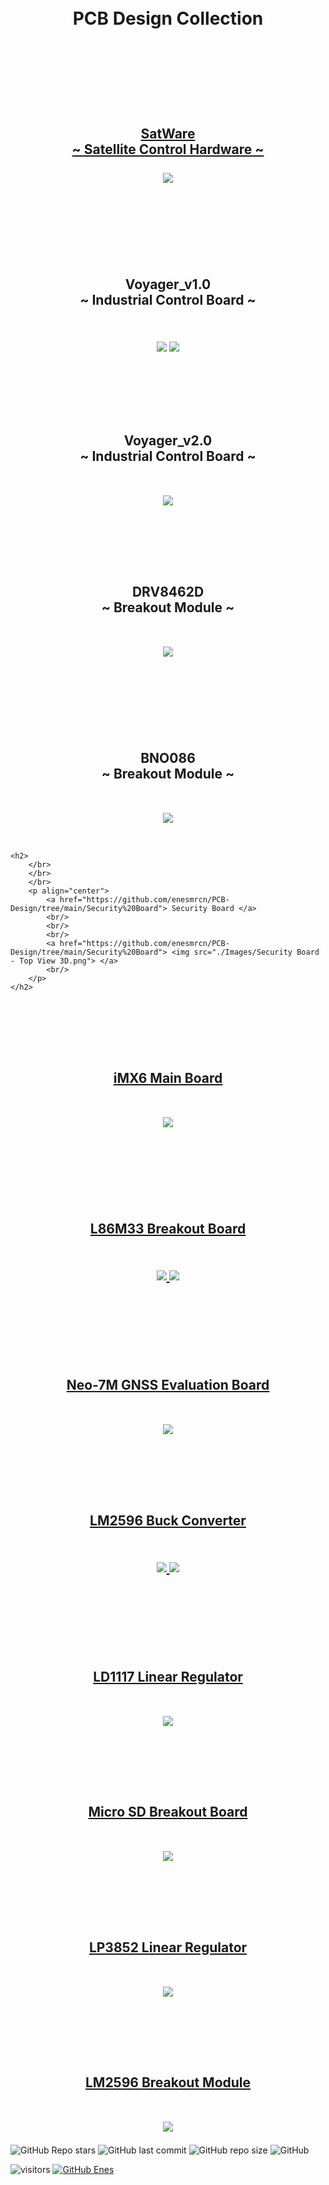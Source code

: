 <br/>
<br/>

<!-- BAŞLIK -->
<h1> 
  <p align="center">
     PCB Design Collection
  </p>
</h1>

<br/>
</br>
</br>



<!-- AÇILIŞ -->
<h2> 
    <br/>
  <p align="center">
     <a href="https://github.com/enesmrcn/PCB-Design/tree/main/SatWare"> SatWare </a>
    <br/>
     <a href="https://github.com/enesmrcn/PCB-Design/tree/main/SatWare"> ~ Satellite Control Hardware ~ </a>
    <br/>
    <br/>
  <img src="./Images/SatWare - Top View 3D.png">


<br/>
</br>
  
  </p>
</h2>

<!-- KAPANIŞ -->




<!-- AÇILIŞ -->
<h2> 
  </br>
  </br>
  </br>
  <p align="center">
    Voyager_v1.0 
    <br/> ~ Industrial Control Board ~
    <br/>
    <br/>
    <br/>
    <img src="./Images/Voyager_v1.0_Top View 3D.png"> </a>
    <img src="./Images/Voyager_v1.0 - Assembled.jpg"> </a>
    <br/>
  </p>
</h2>
<!-- KAPANIŞ -->


<!-- AÇILIŞ -->
<h2> 
  </br>
  </br>
  </br>
  <p align="center">
    Voyager_v2.0 
    <br/> ~ Industrial Control Board ~
    <br/>
    <br/>
    <br/>
    <img src="./Images/Voyager_v2.0 - Top View 3D.png"> </a>
    <br/>
  </p>
</h2>
<!-- KAPANIŞ -->



<!-- AÇILIŞ -->
<h2> 
  </br>
  </br>
  </br>
  <p align="center">
  DRV8462D 
  <br/> ~ Breakout Module ~
    <br/>
    <br/>
    <br/>
    <img src="./Images/DRV8462D - Top View 3D.png">
   <br/>
   <br/>
  </p>
</h2>
<!-- KAPANIŞ -->




<!-- AÇILIŞ -->
<h2> 
  </br>
  </br>
  </br>
  <p align="center">
  BNO086 
  <br/> ~ Breakout Module ~
    <br/>
    <br/>
    <br/>
    <img src="./Images/BNO086 - Top View 3D.png">
   <br/>
   <br/>
  </p>
</h2>

<!-- KAPANIŞ -->



<!-- AÇILIŞ -->
	<h2> 
		</br>
  		</br>
  		</br>
		<p align="center">
			<a href="https://github.com/enesmrcn/PCB-Design/tree/main/Security%20Board"> Security Board </a>
			<br/>
			<br/>
			<br/>
			<a href="https://github.com/enesmrcn/PCB-Design/tree/main/Security%20Board"> <img src="./Images/Security Board - Top View 3D.png"> </a>
			<br/>
		</p>
	</h2>
<!-- KAPANIŞ -->





<!-- AÇILIŞ -->
<h2> 
  </br>
  </br>
  </br>
  <p align="center">
  <a href="https://github.com/enesmrcn/PCB-Design/tree/main/iMX6%20Main%20Board"> iMX6 Main Board </a>
    <br/>
    <br/>
    <br/>
  <a href="https://github.com/enesmrcn/PCB-Design/tree/main/iMX6%20Main%20Board"> <img src="./Images/iMX6 - Top View 3D.png"> </a>


<br/>
<br/>
  
  </p>
</h2>

<!-- KAPANIŞ -->





<!-- AÇILIŞ -->
<h2> 
  </br>
  </br>
  </br>
  <p align="center">
      <a href="https://github.com/enesmrcn/PCB-Design/tree/main/L86M33%20Breakout%20Board"> L86M33 Breakout Board </a>
    <br/>
    <br/>
    <br/>
  <a href="https://github.com/enesmrcn/PCB-Design/tree/main/L86M33%20Breakout%20Board"> <img src="./Images/LM86M33 - Top View 3D.png"> </a>
  <a href="https://github.com/enesmrcn/PCB-Design/tree/main/L86M33%20Breakout%20Board"> <img src="./Images/LM86M33 - Assembled.jpg"> </a>
  
<br/>
<br/>
  
  </p>
</h2>

<!-- KAPANIŞ -->




<!-- AÇILIŞ -->
<h2> 
  </br>
  </br>
  </br>
  <p align="center">
     <a href="https://github.com/enesmrcn/PCB-Design/tree/main/Neo-7M%20GNSS%20Evaluation%20Board"> Neo-7M GNSS Evaluation Board </a>
    <br/>
    <br/>
    <br/>
  <a href="https://github.com/enesmrcn/PCB-Design/tree/main/Neo-7M%20GNSS%20Evaluation%20Board"> <img src="./Images/NEO7M - Top View 3D.png"> </a>


<br/>
  
  </p>
</h2>

<!-- KAPANIŞ -->



<!-- AÇILIŞ -->
<h2> 
  </br>
  </br>
  </br>
  <p align="center">
      <a href="https://github.com/enesmrcn/PCB-Design/tree/main/LM2596%20Buck%20Converter"> LM2596 Buck Converter </a>
    <br/>
    <br/>
    <br/>
  <a href="https://github.com/enesmrcn/PCB-Design/tree/main/LM2596%20Buck%20Converter"> <img src="./Images/LM2596 - Top View 3D.png"> </a>
  <a href="https://github.com/enesmrcn/PCB-Design/tree/main/LM2596%20Buck%20Converter"> <img src="./Images/LM2596 - Assembled.jpg"> </a>
  
<br/>
<br/>
  
  </p>
</h2>

<!-- KAPANIŞ -->




<!-- AÇILIŞ -->
<h2> 
  </br>
  </br>
  </br>
  <p align="center">
     <a href="https://github.com/enesmrcn/PCB-Design/tree/main/LD1117-3V3%20Regulator"> LD1117 Linear Regulator </a>
    <br/>
    <br/>
    <br/>
  <a href="https://github.com/enesmrcn/PCB-Design/tree/main/LD1117-3V3%20Regulator"> <img src="./Images/LD1117 - Side View 3D.png"> </a>


<br/>
  
  </p>
</h2>

<!-- KAPANIŞ -->





<!-- AÇILIŞ -->
<h2> 
  </br>
  </br>
  </br>
  <p align="center">
  <a href="https://github.com/enesmrcn/PCB-Design/tree/main/PSU"> Micro SD Breakout Board </a>
    <br/>
    <br/>
    <br/>
  <a href="https://github.com/enesmrcn/PCB-Design/tree/main/Micro%20SD%20Breakout%20Board"> <img src="./Images/Micro SD - Side View 3D.png"> </a>


<br/>
  
  </p>
</h2>

<!-- KAPANIŞ -->





<!-- AÇILIŞ -->
<h2> 
  </br>
  </br>
  </br>
  <p align="center">
  <a href="https://github.com/enesmrcn/PCB-Design/tree/main/PSU"> LP3852 Linear Regulator </a>
    <br/>
    <br/>
    <br/>
  <a href="https://github.com/enesmrcn/PCB-Design/tree/main/LP3852-5V%20Regulator"> <img src="./Images/LP3852 - Side View.png"> </a>


<br/>
  
  </p>
</h2>

<!-- KAPANIŞ -->





<!-- AÇILIŞ -->
<!-- This project might be deleted --> 
<h2> 
  </br>
  </br>
  </br>
  <p align="center">
  <a href="https://github.com/enesmrcn/PCB-Design/tree/main/PSU"> LM2596 Breakout Module </a>
    <br/>
    <br/>
    <br/>
  <a href="https://github.com/enesmrcn/PCB-Design/tree/main/PSU"> <img src="./PSU/Screenshots/top-3d-view.png"> </a>


<br/>
  
  </p>
</h2>

<!-- KAPANIŞ -->






<!-- SHIELDS -->
![GitHub Repo stars](https://img.shields.io/github/stars/enesmrcn/PCB-Design?style=social)
![GitHub last commit](https://img.shields.io/github/last-commit/enesmrcn/PCB-Design)
![GitHub repo size](https://img.shields.io/github/repo-size/enesmrcn/PCB-Design)
![GitHub](https://img.shields.io/github/license/enesmrcn/PCB-Design)

  <!-- Visitors badge: -->
![visitors](https://visitor-badge.laobi.icu/badge?page_id=enesmrcn.enesmrcn)  [![GitHub Enes](https://img.shields.io/github/followers/enesmrcn?label=follow&style=social)](https://github.com/enesmrcn)
